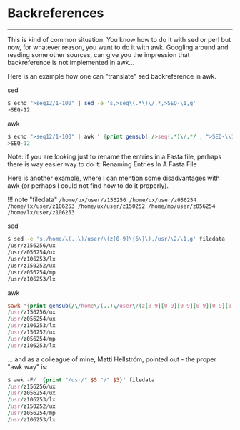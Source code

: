 # Backreferences
---

This is kind of common situation. You know how to do it with sed or perl but now, for whatever reason, you want to do it with awk. Googling around and reading some other sources, can give you the impression that backreference is not implemented in awk...

Here is an example how one can "translate" sed backreference in awk. 

sed
``` bash
$ echo ">seq12/1-100" | sed -e 's,>seq\(.*\)\/.*,>SEQ-\1,g'
>SEQ-12
```


awk
``` awk
$ echo ">seq12/1-100" | awk ' {print gensub( />seq(.*)\/.*/ , ">SEQ-\\1" , "g")} '
>SEQ-12
```


Note: if you are looking just to rename the entries in a Fasta file, perhaps there is way easier way to do it: Renaming Entries In A Fasta File

Here is another example, where I can mention some disadvantages with awk (or perhaps I could not find how to do it properly).

!!! note "filedata"
    ```
    /home/ux/user/z156256
    /home/ux/user/z056254
    /home/lx/user/z106253
    /home/ux/user/z150252
    /home/mp/user/z056254
    /home/lx/user/z106253
    ```

sed
``` bash
$ sed -e 's,/home/\(..\)/user/\(z[0-9]\{6\}\),/usr/\2/\1,g' filedata
/usr/z156256/ux
/usr/z056254/ux
/usr/z106253/lx
/usr/z150252/ux
/usr/z056254/mp
/usr/z106253/lx
```

awk
``` awk
$awk '{print gensub(/\/home\/(..)\/user\/(z[0-9][0-9][0-9][0-9][0-9][0-9])/,"/usr/\\2/\\1","g")}' filedata
/usr/z156256/ux
/usr/z056254/ux
/usr/z106253/lx
/usr/z150252/ux
/usr/z056254/mp
/usr/z106253/lx
```

... and as a colleague of mine, Matti Hellström, pointed out - the proper "awk way" is:

``` awk
$ awk -F/ '{print "/usr/" $5 "/" $3}' filedata
/usr/z156256/ux
/usr/z056254/ux
/usr/z106253/lx
/usr/z150252/ux
/usr/z056254/mp
/usr/z106253/lx
```


